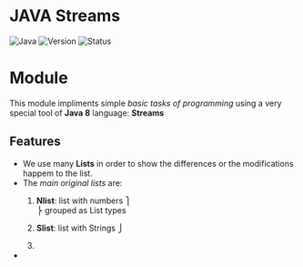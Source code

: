 # JAVA Streams
![Java](https://img.shields.io/badge/Language-Java-blue)
![Version](https://img.shields.io/badge/Version-2.0)
![Status](https://img.shields.io/badge/Status-Completed-brightgreen)

# Module
This module impliments simple *basic tasks of programming* using a very special tool of **Java 8** language: **Streams**

## Features
- We use many **Lists** in order to show the differences or the modifications happem to the list.
- The *main original lists* are:  
  1. **Nlist**: list with numbers ⎫<br>
                                  ⎬ grouped as List types     
  2. **Slist**: list with Strings ⎭

  3. 
- 

